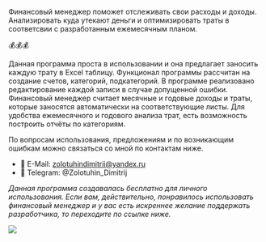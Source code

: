 Финансовый менеджер поможет отслеживать свои расходы и доходы. Анализировать куда утекают деньги и оптимизировать траты в соответсвии с разработанным ежемесячным планом.

:moneybag::moneybag::moneybag:

Данная программа проста в использовании и она предлагает заносить каждую трату в Excel таблицу. Функционал программы рассчитан на создание счетов, категорий, подкатегорий. В программе реализовано редактирование каждой записи в случае допущенной ошибки. Финансовый менеджер считает месячные и годовые доходы и траты, которые заносятся автоматически на соответствующие листы. Для удобства ежемесячного и годового анализа трат, есть возможность построить отчёты по категориям. 

По вопросам использования, предложениям и по возникающим ошибкам можно связаться со мной по контактам ниже. 

- :email: E-Mail: zolotuhindimitrii@yandex.ru
- :speech_balloon: Telegram: @Zolotuhin_Dimitrij

*Данная программа создавалась бесплатно для личного использования. Если вам, действительно, понравилось использовать финансовый менеджер и у вас есть искреннее желание поддержать разработчика, то переходите по ссылке ниже.*
<div id="header" align="left">
  <div id="badges">
    <a href="https://yoomoney.ru/fundraise/15GJPLSR9DD.240926">
      <img src="https://img.shields.io/badge/ЮMoney-ПОДДЕРЖАТЬ-purple?style=plastic"/>
    </a>
  </div>  
</div>
